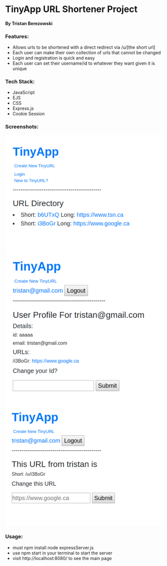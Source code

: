 # TinyApp URL Shortener Project
#### By Tristan Berezowski

### Features:

* Allows urls to be shortened with a direct redirect via /u/[the short url]
* Each user can make their own collection of urls that cannot be changed
* Login and registration is quick and easy
* Each user can set their username/id to whatever they want given it is unique

### Tech Stack:

- JavaScript
- EJS
- CSS
- Express.js
- Cookie Session

### Screenshots:

!["Urls main page"](https://github.com/tristanberezowski/tinyApp/blob/master/screenshots/urls.png)
!["User profile page"](https://github.com/tristanberezowski/tinyApp/blob/master/screenshots/profile.png)
!["Single url page"](https://github.com/tristanberezowski/tinyApp/blob/master/screenshots/url.png)

### Usage:

* must npm install node expressServer.js
* use npm start in your terminal to start the server
* visit http://localhost:8080/ to see the main page
